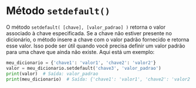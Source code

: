 # Método `setdefault()`

O método `setdefault( [chave], [valor_padrao] )` retorna o valor associado à chave especificada. Se a chave não estiver presente no dicionário, o método insere a chave com o valor padrão fornecido e retorna esse valor. Isso pode ser útil quando você precisa definir um valor padrão para uma chave que ainda não existe. Aqui está um exemplo:

```python
meu_dicionario = {'chave1': 'valor1', 'chave2': 'valor2'}
valor = meu_dicionario.setdefault('chave3', 'valor_padrao')
print(valor)  # Saída: valor_padrao
print(meu_dicionario)  # Saída: {'chave1': 'valor1', 'chave2': 'valor2', 'chave3': 'valor_padrao'}
```